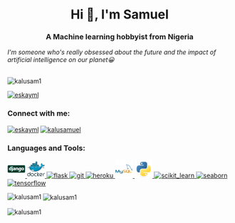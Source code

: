 <h1 align="center">Hi 👋, I'm Samuel</h1>
<h3 align="center">A Machine learning hobbyist from Nigeria</h3>
<i> I'm someone who's really obsessed about the future and the impact of artificial intelligence on our planet😀</i> <br/><br/>
<p align="left"> <img src="https://komarev.com/ghpvc/?username=kalusam1&label=Profile%20views&color=0e75b6&style=flat" alt="kalusam1" /> </p>

<p align="left"> <a href="https://twitter.com/eskayml" target="blank"><img src="https://img.shields.io/twitter/follow/eskayml?logo=twitter&style=for-the-badge" alt="eskayml" /></a> </p>

<h3 align="left">Connect with me:</h3>
<p align="left">
<a href="https://twitter.com/eskayml" target="blank"><img align="center" src="https://raw.githubusercontent.com/rahuldkjain/github-profile-readme-generator/master/src/images/icons/Social/twitter.svg" alt="eskayml" height="30" width="40" /></a>
<a href="https://kaggle.com/kalusamuel" target="blank"><img align="center" src="https://raw.githubusercontent.com/rahuldkjain/github-profile-readme-generator/master/src/images/icons/Social/kaggle.svg" alt="kalusamuel" height="30" width="40" /></a>
</p>

<h3 align="left">Languages and Tools:</h3>
<p align="left"> <a href="https://www.djangoproject.com/" target="_blank" rel="noreferrer"> <img src="https://raw.githubusercontent.com/devicons/devicon/master/icons/django/django-original.svg" alt="django" width="40" height="40"/> </a> <a href="https://www.docker.com/" target="_blank" rel="noreferrer"> <img src="https://raw.githubusercontent.com/devicons/devicon/master/icons/docker/docker-original-wordmark.svg" alt="docker" width="40" height="40"/> </a> <a href="https://flask.palletsprojects.com/" target="_blank" rel="noreferrer"> <img src="https://www.vectorlogo.zone/logos/pocoo_flask/pocoo_flask-icon.svg" alt="flask" width="40" height="40"/> </a> <a href="https://git-scm.com/" target="_blank" rel="noreferrer"> <img src="https://www.vectorlogo.zone/logos/git-scm/git-scm-icon.svg" alt="git" width="40" height="40"/> </a> <a href="https://heroku.com" target="_blank" rel="noreferrer"> <img src="https://www.vectorlogo.zone/logos/heroku/heroku-icon.svg" alt="heroku" width="40" height="40"/> </a> <a href="https://www.mysql.com/" target="_blank" rel="noreferrer"> <img src="https://raw.githubusercontent.com/devicons/devicon/master/icons/mysql/mysql-original-wordmark.svg" alt="mysql" width="40" height="40"/> </a> <a href="https://www.python.org" target="_blank" rel="noreferrer"> <img src="https://raw.githubusercontent.com/devicons/devicon/master/icons/python/python-original.svg" alt="python" width="40" height="40"/> </a> <a href="https://scikit-learn.org/" target="_blank" rel="noreferrer"> <img src="https://upload.wikimedia.org/wikipedia/commons/0/05/Scikit_learn_logo_small.svg" alt="scikit_learn" width="40" height="40"/> </a> <a href="https://seaborn.pydata.org/" target="_blank" rel="noreferrer"> <img src="https://seaborn.pydata.org/_images/logo-mark-lightbg.svg" alt="seaborn" width="40" height="40"/> </a> <a href="https://www.tensorflow.org" target="_blank" rel="noreferrer"> <img src="https://www.vectorlogo.zone/logos/tensorflow/tensorflow-icon.svg" alt="tensorflow" width="40" height="40"/> </a> </p>

<p><img align="left" src="https://github-readme-stats.vercel.app/api/top-langs?username=kalusam1&show_icons=true&locale=en&layout=compact" alt="kalusam1" /></p>

<p>&nbsp;<img align="center" src="https://github-readme-stats.vercel.app/api?username=kalusam1&show_icons=true&locale=en" alt="kalusam1" /></p>

<p><img align="center" src="https://github-readme-streak-stats.herokuapp.com/?user=kalusam1&" alt="kalusam1" /></p>

